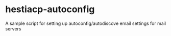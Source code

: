 # hestiacp-autoconfig
A sample script for setting up autoconfig/autodiscove email settings for mail servers
